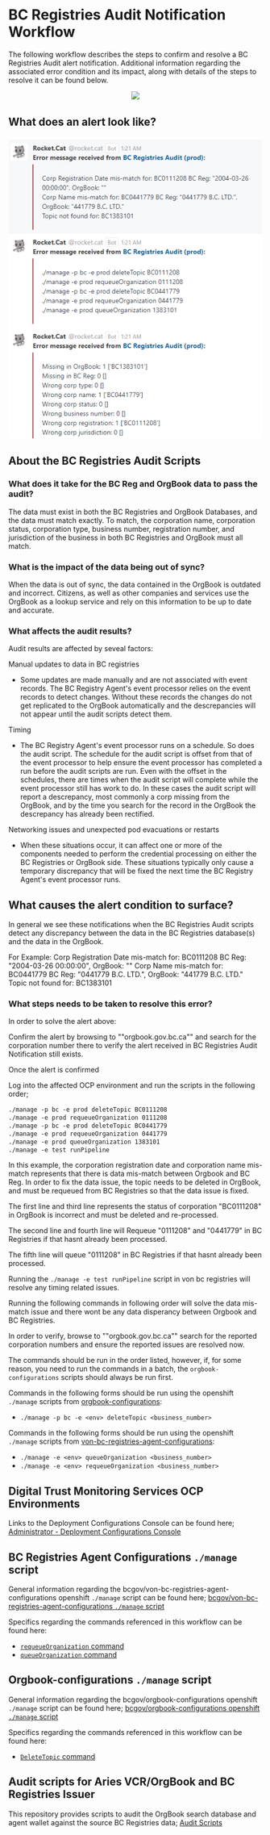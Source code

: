 # BC Registries Audit Notification Workflow

The following workflow describes the steps to confirm and resolve a BC Registries Audit alert notification. Additional information regarding the associated error condition and its impact, along with details of the steps to resolve it can be found below.

<p align="center">
  <img src="https://www.plantuml.com/plantuml/proxy?cache=no&src=https://raw.githubusercontent.com/bcgov/DITP-DevOps/main/docs/diagrams/bc-registries-audit-decision-tree.puml">
</p>

## What does an alert look like?

![BC-Registries-Audit-Notification](./images/bc-registries-audit-notification.png)

##  About the BC Registries Audit Scripts

### What does it take for the BC Reg and OrgBook data to pass the audit?

The data must exist in both the BC Registries and OrgBook Databases, and the data must match exactly.  To match, the corporation name, corporation status, corporation type, business number, registration number, and  jurisdiction of the business in both BC Registries and OrgBook must all match.


### What is the impact of the data being out of sync?

When the data is out of sync, the data contained in the OrgBook is outdated and incorrect.  Citizens, as well as other companies and services use the OrgBook as a lookup service and rely on this information to be up to date and accurate.


### What affects the audit results?

Audit results are affected by seveal factors:

Manual updates to data in BC registries
- Some updates are made manually and are not associated with event records.  The BC Registry Agent's event processor relies on the event records to detect changes.  Without these records the changes do not get replicated to the OrgBook automatically and the descrepancies will not appear until the audit scripts detect them.

Timing
- The BC Registry Agent's event processor runs on a schedule.  So does the audit script.  The schedule for the audit script is offset from that of the event processor to help ensure the event processor has completed a run before the audit scripts are run.  Even with the offset in the schedules, there are times when the audit script will complete while the event processor still has work to do.  In these cases the audit script will report a descrepancy, most commonly a corp missing from the OrgBook, and by the time you search for the record in the OrgBook the descrepancy has already been rectified.

Networking issues and unexpected pod evacuations or restarts
- When these situations occur, it can affect one or more of the components needed to perform the credential processing on either the BC Registries or OrgBook side.  These situations typically only cause a temporary discrepancy that will be fixed the next time the BC Registry Agent's event processor runs.

## What causes the alert condition to surface?

In general we see these notifications when the BC Registries Audit scripts detect any discrepancy between the data in the BC Registries database(s) and the data in the OrgBook.

For Example: Corp Registration Date mis-match for: BC0111208 BC Reg: "2004-03-26 00:00:00", OrgBook: ""
Corp Name mis-match for: BC0441779 BC Reg: "0441779 B.C. LTD.", OrgBook: "441779 B.C. LTD."
Topic not found for: BC1383101

### What steps needs to be taken to resolve this error?

In order to solve the alert above:

Confirm the alert by browsing to ""orgbook.gov.bc.ca"" and search for the corporation number there to verify the alert received in BC Registries Audit Notification still exists.

Once the alert is confirmed

Log into the affected OCP environment and run the scripts in the following order;


```
./manage -p bc -e prod deleteTopic BC0111208
./manage -e prod requeueOrganization 0111208
./manage -p bc -e prod deleteTopic BC0441779
./manage -e prod requeueOrganization 0441779
./manage -e prod queueOrganization 1383101
./manage -e test runPipeline
```

In this example, the corporation registration date and corporation name mis-match represents that there is data mis-match between Orgbook and BC Reg. In order to fix the data issue, the topic needs to be deleted in OrgBook, and must be requeued from BC Registries so that the data issue is fixed.

The first line and third line represents the status of corporation "BC0111208" in OrgBook is incorrect and must be deleted and re-processed.

The second line and fourth line will Requeue "0111208" and "0441779" in BC Registries if that hasnt already been processed.

The fifth line will queue "0111208" in BC Registries if that hasnt already been processed.

Running the ```./manage -e test runPipeline``` script in von bc registries will resolve any timing related issues.

Running the following commands in following order will solve the data mis-match issue and there wont be any data disperancy between Orgbook and BC Registries.

In order to verify, browse to ""orgbook.gov.bc.ca"" search for the reported corporation numbers and ensure the reported issues are resolved now.

The commands should be run in the order listed, however, if, for some reason, you need to run the commands in a batch, the `orgbook-configurations` scripts should always be run first.

Commands in the following forms should be run using the openshift `./manage` scripts from [orgbook-configurations](https://github.com/bcgov/orgbook-configurations):
- `./manage -p bc -e <env> deleteTopic <business_number>`

Commands in the following forms should be run using the openshift `./manage` scripts from [von-bc-registries-agent-configurations](https://github.com/bcgov/von-bc-registries-agent-configurations):
- `./manage -e <env> queueOrganization <business_number>`
- `./manage -e <env> requeueOrganization <business_number>`

## Digital Trust Monitoring Services OCP Environments

Links to the Deployment Configurations Console can be found here; [Administrator - Deployment Configurations Console](./digital-trust-monitoring-services-environments.md#administrator---deployment-configurations-console)

## BC Registries Agent Configurations `./manage` script

General information regarding the bcgov/von-bc-registries-agent-configurations openshift `./manage` script can be found here; [bcgov/von-bc-registries-agent-configurations `./manage` script](./bc-registries-agent-configurations-manage-script.md)

Specifics regarding the commands referenced in this workflow can be found here:
- [`requeueOrganization` command](./bc-registries-agent-configurations-manage-script.md#requeueOrganization-command)
- [`queueOrganization` command](./bc-registries-agent-configurations-manage-script.md#queueOrganization-command)

## Orgbook-configurations `./manage` script

General information regarding the bcgov/orgbook-configurations openshift `./manage` script can be found here; [bcgov/orgbook-configurations openshift `./manage` script](./orgbook-configurations-manage-script.md)

Specifics regarding the commands referenced in this workflow can be found here:
- [`DeleteTopic` command](./orgbook-configurations-manage-script.md#DeleteTopic-command)

## Audit scripts for Aries VCR/OrgBook and BC Registries Issuer

This repository provides scripts to audit the OrgBook search database and agent wallet against the source BC Registries data; [Audit Scripts](https://github.com/bcgov/von-bc-registries-audit/blob/main/README.md#understanding-the-output)
